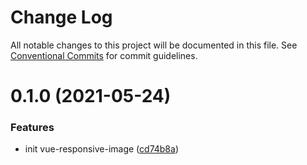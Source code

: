 # Change Log

All notable changes to this project will be documented in this file.
See [Conventional Commits](https://conventionalcommits.org) for commit guidelines.

# 0.1.0 (2021-05-24)


### Features

* init vue-responsive-image ([cd74b8a](https://github.com/limbo-works/limbo-frontend/commit/cd74b8ad03ff32f8b68a213b8db371e996ed4654))

